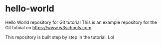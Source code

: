 # hello-world
Hello World repository for Git tutorial
This is an example repository for the Git tutoial on https://www.w3schools.com

This repository is built step by step in the tutorial.
Lol
